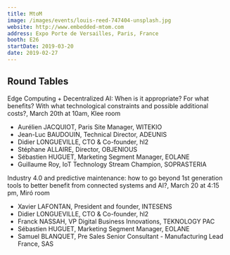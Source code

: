 ```yaml
---
title: MtoM
image: /images/events/louis-reed-747404-unsplash.jpg
website: http://www.embedded-mtom.com
address: Expo Porte de Versailles, Paris, France
booth: E26
startDate: 2019-03-20
date: 2019-02-27
---
```


## Round Tables

Edge Computing + Decentralized AI: When is it appropriate? For what benefits? With what technological constraints and possible additional costs?, March 20th at 10am, Klee room

- Aurélien JACQUIOT, Paris Site Manager, WITEKIO
- Jean-Luc BAUDOUIN, Technical Director, ADEUNIS
- Didier LONGUEVILLE, CTO & Co-founder, hl2
- Stéphane ALLAIRE, Director, OBJENIOUS
- Sébastien HUGUET, Marketing Segment Manager, EOLANE
- Guillaume Roy, IoT Technology Stream Champion, SOPRASTERIA

Industry 4.0 and predictive maintenance: how to go beyond 1st generation tools to better benefit from connected systems and AI?, March 20 at 4:15 pm, Miró room

- Xavier LAFONTAN, President and founder, INTESENS
- Didier LONGUEVILLE, CTO & Co-founder, hl2
- Franck NASSAH, VP Digital Business Innovations, TEKNOLOGY PAC
- Sébastien HUGUET, Marketing Segment Manager, EOLANE
- Samuel BLANQUET, Pre Sales Senior Consultant - Manufacturing Lead France, SAS
